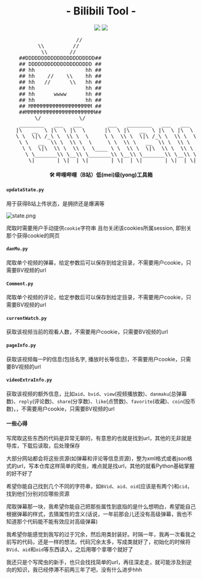 <h1 align="center">- Bilibili Tool -</h1>

<p align="center">
<img src="https://img.shields.io/badge/version-V0.2-green.svg?longCache=true&style=for-the-badge">
<img src="https://img.shields.io/badge/license-GPL%20(%3E%3D%202)-blue.svg?longCache=true&style=for-the-badge">
</p>



<p align="center">
<pre>
                      //
          \\         //
           \\       //
    ##DDDDDDDDDDDDDDDDDDDDDD##
    ## DDDDDDDDDDDDDDDDDDDD ##
    ## hh                hh ##
    ## hh    //    \\    hh ##
    ## hh   //      \\   hh ##
    ## hh                hh ##
    ## hh      wwww      hh ##
    ## hh                hh ##
    ## MMMMMMMMMMMMMMMMMMMM ##
    ##MMMMMMMMMMMMMMMMMMMMMM##
         \/            \/
    ________   ___   ___        ___   ________   ___   ___        ___
   |\   __  \ |\  \ |\  \      |\  \ |\   __  \ |\  \ |\  \      |\  \
   \ \  \|\ /_\ \  \\ \  \     \ \  \\ \  \|\ /_\ \  \\ \  \     \ \  \
    \ \   __  \\ \  \\ \  \     \ \  \\ \   __  \\ \  \\ \  \     \ \  \
     \ \  \|\  \\ \  \\ \  \____ \ \  \\ \  \|\  \\ \  \\ \  \____ \ \  \
      \ \_______\\ \__\\ \_______\\ \__\\ \_______\\ \__\\ \_______\\ \__\
       \|_______| \|__| \|_______| \|__| \|_______| \|__| \|_______| \|__|
</pre>
</p>



<h4 align="center">🛠️ 哔哩哔哩（B站）低(mei)级(yong)工具箱</h4>




#### `updataState.py`

用于获得B站上传状态，是拥挤还是爆满等

![state.png](./src/state.png)

爬取时需要用户手动提供`cookie`字符串
且勿关闭该cookies所属session, 即别关那个获得cookie的网页



#### `danMu.py`
爬取单个视频的弹幕，给定参数后可以保存到给定目录，不需要用户cookie，只需要BV视频的url


#### `Comment.py`
爬取单个视频的评论，给定参数后可以保存到给定目录，不需要用户cookie，只需要BV视频的url


#### `currentWatch.py`
获取该视频当前的观看人数，不需要用户cookie，只需要BV视频的url


#### `pageInfo.py`
获取该视频每一P的信息(包括名字, 播放时长等信息)，不需要用户cookie，只需要BV视频的url


#### `videoExtraInfo.py`
获取该视频的额外信息，比如`aid`、`bvid`、`view`(视频播放数)、`danmaku`(总弹幕数)、`reply`(评论数)、`share`(分享数)、`like`(点赞数)、`favorite`(收藏)、`coin`(投币数)，，不需要用户cookie，只需要BV视频的url


#### 一些心得
写爬取这些东西的代码是异常无聊的，有意思的也就是找到url，其他的无非就是导库，下载后读取，后处理保存

大部分网站都会将这些资源(如弹幕和评论等信息资源)，整为xml格式或者json格式的url，写本仓库这样简单的爬虫，难点就是找url，其他的就看Python基础掌握的好不好了

希望你能自己找到几个不同的字符串，如`BVid`、`aid`、`oid`(应该是有两个)和`cid`，找到他们分别对应哪些资源

爬取弹幕那一块，我希望你能自己把那些属性到底指的是什么想明白，希望能自己根据弹幕的样式，去猜属性的含义(话说，一年前那会儿还没有高级弹幕，我也不知道那个代码能不能有效应对高级弹幕)

我希望你能感觉到我写的过于冗余，然后用类封装好。时隔一年，我再一次看我之前写的代码，还是一样的想法，代码冗余太多，写成类就好了，初始化的时候将`BVid`、`aid`和`oid`等东西读入，之后用哪个拿哪个就好了

我还只是个写爬虫的新手，也只会找找简单的url，再往深走走，就可能涉及到逆向的知识，我已经停滞不前两三年了吧，没有什么进步hhh





